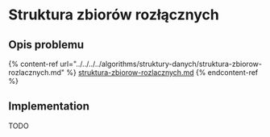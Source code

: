 # Struktura zbiorów rozłącznych

## Opis problemu

{% content-ref url="../../../../algorithms/struktury-danych/struktura-zbiorow-rozlacznych.md" %}
[struktura-zbiorow-rozlacznych.md](../../../../algorithms/struktury-danych/struktura-zbiorow-rozlacznych.md)
{% endcontent-ref %}

## Implementation

TODO
